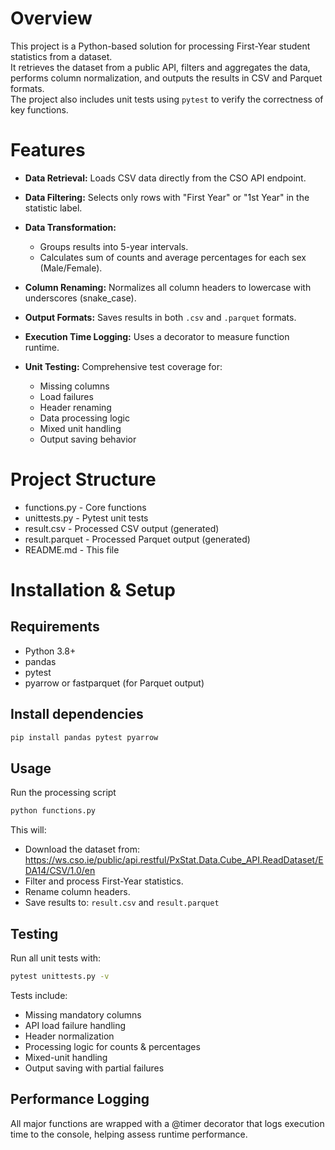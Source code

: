 # Overview

This project is a Python-based solution for processing First-Year student statistics from a dataset.  
It retrieves the dataset from a public API, filters and aggregates the data, performs column normalization, and outputs the results in CSV and Parquet formats.  
The project also includes unit tests using `pytest` to verify the correctness of key functions.

# Features

- **Data Retrieval:** Loads CSV data directly from the CSO API endpoint.

- **Data Filtering:** Selects only rows with "First Year" or "1st Year" in the statistic label.

- **Data Transformation:**
  - Groups results into 5-year intervals.
  - Calculates sum of counts and average percentages for each sex (Male/Female).

- **Column Renaming:** Normalizes all column headers to lowercase with underscores (snake_case).

- **Output Formats:** Saves results in both `.csv` and `.parquet` formats.

- **Execution Time Logging:** Uses a decorator to measure function runtime.

- **Unit Testing:** Comprehensive test coverage for:
  - Missing columns
  - Load failures
  - Header renaming
  - Data processing logic
  - Mixed unit handling
  - Output saving behavior
 
# Project Structure
- functions.py - Core functions
- unittests.py - Pytest unit tests
- result.csv - Processed CSV output (generated)
- result.parquet - Processed Parquet output (generated)
- README.md - This file

# Installation & Setup

## Requirements

- Python 3.8+
- pandas
- pytest
- pyarrow or fastparquet (for Parquet output)

## **Install dependencies**
```bash
pip install pandas pytest pyarrow
```
## Usage
Run the processing script
```bash
python functions.py
```
This will:
- Download the dataset from:
https://ws.cso.ie/public/api.restful/PxStat.Data.Cube_API.ReadDataset/EDA14/CSV/1.0/en
- Filter and process First-Year statistics.
- Rename column headers.
- Save results to: `result.csv` and `result.parquet`

## Testing
Run all unit tests with:
```bash
pytest unittests.py -v
```
Tests include:
- Missing mandatory columns
- API load failure handling
- Header normalization
- Processing logic for counts & percentages
- Mixed-unit handling
- Output saving with partial failures

## Performance Logging
All major functions are wrapped with a @timer decorator that logs execution time to the console, helping assess runtime performance.





